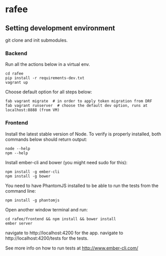 rafee
=====

## Setting development environment

git clone and init submodules.

### Backend

Run all the actions below in a virtual env.

    cd rafee
    pip install -r requirements-dev.txt
    vagrant up

Choose default option for all steps below:

    fab vagrant migrate  # in order to apply token migration from DRF
    fab vagrant runserver  # choose the default dev option, runs at localhost:8888 (from VM)


### Frontend

Install the latest stable version of Node. To verify is properly installed, both commands below should return output:

    node --help
    npm --help

Install ember-cli and bower (you might need sudo for this):

    npm install -g ember-cli
    npm install -g bower

You need to have PhantomJS installed to be able to run the tests from the command line:

    npm install -g phantomjs

Open another window terminal and run:

    cd rafee/frontend && npm install && bower install
    ember server

navigate to http://localhost:4200 for the app.
navigate to http://localhost:4200/tests for the tests.

See more info on how to run tests at http://www.ember-cli.com/

